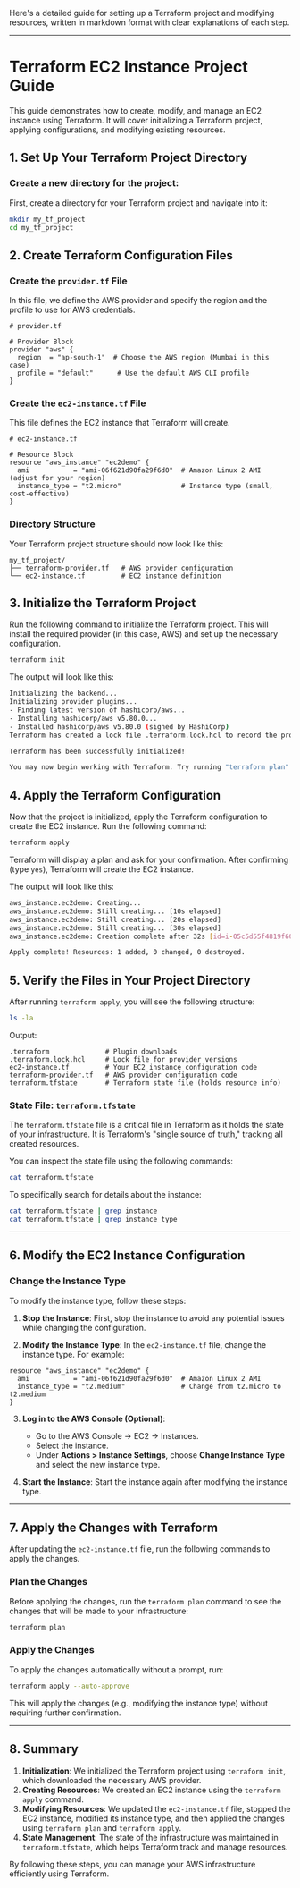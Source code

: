 Here's a detailed guide for setting up a Terraform project and modifying resources, written in markdown format with clear explanations of each step.

---

# **Terraform EC2 Instance Project Guide**

This guide demonstrates how to create, modify, and manage an EC2 instance using Terraform. It will cover initializing a Terraform project, applying configurations, and modifying existing resources.

## **1. Set Up Your Terraform Project Directory**

### **Create a new directory for the project:**
First, create a directory for your Terraform project and navigate into it:

```bash
mkdir my_tf_project
cd my_tf_project
```

## **2. Create Terraform Configuration Files**

### **Create the `provider.tf` File**

In this file, we define the AWS provider and specify the region and the profile to use for AWS credentials.

```hcl
# provider.tf

# Provider Block
provider "aws" {
  region  = "ap-south-1"  # Choose the AWS region (Mumbai in this case)
  profile = "default"      # Use the default AWS CLI profile
}
```

### **Create the `ec2-instance.tf` File**

This file defines the EC2 instance that Terraform will create.

```hcl
# ec2-instance.tf

# Resource Block
resource "aws_instance" "ec2demo" {
  ami           = "ami-06f621d90fa29f6d0"  # Amazon Linux 2 AMI (adjust for your region)
  instance_type = "t2.micro"               # Instance type (small, cost-effective)
}
```

### **Directory Structure**

Your Terraform project structure should now look like this:

```
my_tf_project/
├── terraform-provider.tf   # AWS provider configuration
└── ec2-instance.tf         # EC2 instance definition
```

## **3. Initialize the Terraform Project**

Run the following command to initialize the Terraform project. This will install the required provider (in this case, AWS) and set up the necessary configuration.

```bash
terraform init
```

The output will look like this:

```bash
Initializing the backend...
Initializing provider plugins...
- Finding latest version of hashicorp/aws...
- Installing hashicorp/aws v5.80.0...
- Installed hashicorp/aws v5.80.0 (signed by HashiCorp)
Terraform has created a lock file .terraform.lock.hcl to record the provider selections it made above. Include this file in your version control repository so that Terraform can guarantee to make the same selections by default when you run "terraform init" in the future.

Terraform has been successfully initialized!

You may now begin working with Terraform. Try running "terraform plan" to see any changes that are required for your infrastructure. All Terraform commands should now work.
```

## **4. Apply the Terraform Configuration**

Now that the project is initialized, apply the Terraform configuration to create the EC2 instance. Run the following command:

```bash
terraform apply
```

Terraform will display a plan and ask for your confirmation. After confirming (type `yes`), Terraform will create the EC2 instance.

The output will look like this:

```bash
aws_instance.ec2demo: Creating...
aws_instance.ec2demo: Still creating... [10s elapsed]
aws_instance.ec2demo: Still creating... [20s elapsed]
aws_instance.ec2demo: Still creating... [30s elapsed]
aws_instance.ec2demo: Creation complete after 32s [id=i-05c5d55f4819f6069]

Apply complete! Resources: 1 added, 0 changed, 0 destroyed.
```

## **5. Verify the Files in Your Project Directory**

After running `terraform apply`, you will see the following structure:

```bash
ls -la
```

Output:

```
.terraform              # Plugin downloads
.terraform.lock.hcl     # Lock file for provider versions
ec2-instance.tf         # Your EC2 instance configuration code
terraform-provider.tf   # AWS provider configuration code
terraform.tfstate       # Terraform state file (holds resource info)
```

### **State File: `terraform.tfstate`**

The `terraform.tfstate` file is a critical file in Terraform as it holds the state of your infrastructure. It is Terraform's "single source of truth," tracking all created resources.

You can inspect the state file using the following commands:

```bash
cat terraform.tfstate
```

To specifically search for details about the instance:

```bash
cat terraform.tfstate | grep instance
cat terraform.tfstate | grep instance_type
```

---

## **6. Modify the EC2 Instance Configuration**

### **Change the Instance Type**

To modify the instance type, follow these steps:

1. **Stop the Instance**: First, stop the instance to avoid any potential issues while changing the configuration.

2. **Modify the Instance Type**: In the `ec2-instance.tf` file, change the instance type. For example:

```hcl
resource "aws_instance" "ec2demo" {
  ami           = "ami-06f621d90fa29f6d0"  # Amazon Linux 2 AMI
  instance_type = "t2.medium"              # Change from t2.micro to t2.medium
}
```

3. **Log in to the AWS Console (Optional)**:
   - Go to the AWS Console → EC2 → Instances.
   - Select the instance.
   - Under **Actions > Instance Settings**, choose **Change Instance Type** and select the new instance type.

4. **Start the Instance**: Start the instance again after modifying the instance type.

---

## **7. Apply the Changes with Terraform**

After updating the `ec2-instance.tf` file, run the following commands to apply the changes.

### **Plan the Changes**

Before applying the changes, run the `terraform plan` command to see the changes that will be made to your infrastructure:

```bash
terraform plan
```

### **Apply the Changes**

To apply the changes automatically without a prompt, run:

```bash
terraform apply --auto-approve
```

This will apply the changes (e.g., modifying the instance type) without requiring further confirmation.

---

## **8. Summary**

1. **Initialization**: We initialized the Terraform project using `terraform init`, which downloaded the necessary AWS provider.
2. **Creating Resources**: We created an EC2 instance using the `terraform apply` command.
3. **Modifying Resources**: We updated the `ec2-instance.tf` file, stopped the EC2 instance, modified its instance type, and then applied the changes using `terraform plan` and `terraform apply`.
4. **State Management**: The state of the infrastructure was maintained in `terraform.tfstate`, which helps Terraform track and manage resources.

By following these steps, you can manage your AWS infrastructure efficiently using Terraform.
